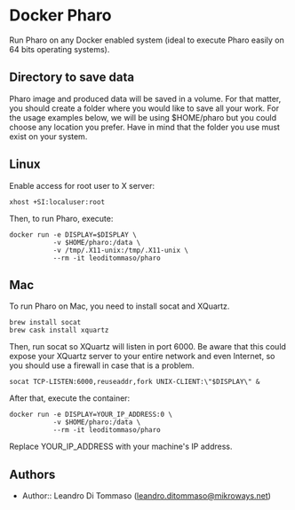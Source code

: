 # Docker Pharo

Run Pharo on any Docker enabled system (ideal to execute Pharo easily on 64 bits
operating systems).

## Directory to save data

Pharo image and produced data will be saved in a volume. For that matter, you
should create a folder where you would like to save all your work. For the usage
examples below, we will be using $HOME/pharo but you could choose any location
you prefer. Have in mind that the folder you use must exist on your system.

## Linux

Enable access for root user to X server:

```
xhost +SI:localuser:root
```

Then, to run Pharo, execute:

```
docker run -e DISPLAY=$DISPLAY \
           -v $HOME/pharo:/data \
           -v /tmp/.X11-unix:/tmp/.X11-unix \
           --rm -it leoditommaso/pharo
```

## Mac

To run Pharo on Mac, you need to install socat and XQuartz.

```
brew install socat
brew cask install xquartz
```

Then, run socat so XQuartz will listen in port 6000. Be aware that this could
expose your XQuartz server to your entire network and even Internet, so you
should use a firewall in case that is a problem.

```
socat TCP-LISTEN:6000,reuseaddr,fork UNIX-CLIENT:\"$DISPLAY\" &
```

After that, execute the container:

```
docker run -e DISPLAY=YOUR_IP_ADDRESS:0 \
           -v $HOME/pharo:/data \
           --rm -it leoditommaso/pharo
```

Replace YOUR_IP_ADDRESS with your machine's IP address.

## Authors

* Author:: Leandro Di Tommaso (<leandro.ditommaso@mikroways.net>)
